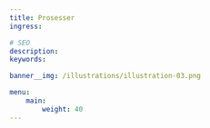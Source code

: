 ```yaml
---
title: Prosesser
ingress:

# SEO
description:
keywords:

banner__img: /illustrations/illustration-03.png

menu:
    main:
        weight: 40
---
```


